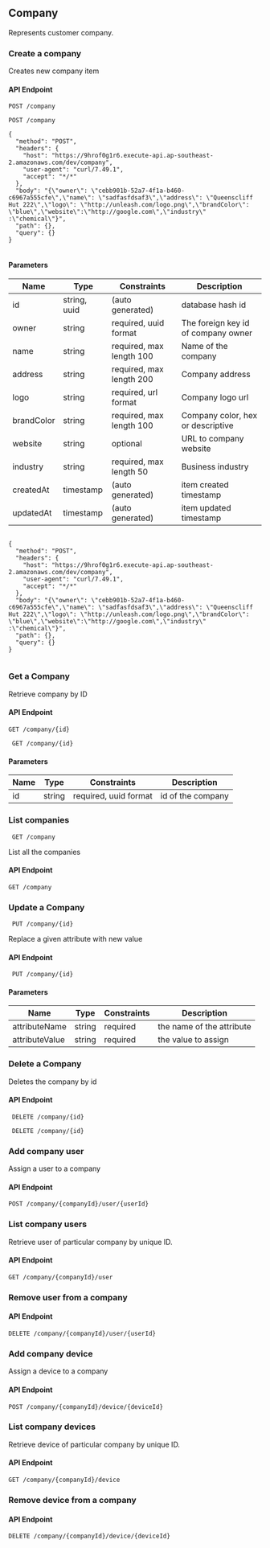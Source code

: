 
## Company

Represents customer company.

### Create a company

Creates new company item

#### API Endpoint

`POST /company`

``` 
POST /company 

{
  "method": "POST",
  "headers": {
    "host": "https://9hrof0g1r6.execute-api.ap-southeast-2.amazonaws.com/dev/company",
    "user-agent": "curl/7.49.1",
    "accept": "*/*"
  },
  "body": "{\"owner\": \"cebb901b-52a7-4f1a-b460-c6967a555cfe\",\"name\": \"sadfasfdsaf3\",\"address\": \"Queenscliff Hut 222\",\"logo\": \"http://unleash.com/logo.png\",\"brandColor\": \"blue\",\"website\":\"http://google.com\",\"industry\" :\"chemical\"}",
  "path": {},
  "query": {}
}


```



#### Parameters

Name | Type | Constraints | Description
--------|-------|--------- | ------
id | string, uuid | (auto generated) |  database hash id
owner | string | required, uuid format| The foreign key id of company owner
name | string | required, max length 100 | Name of the company
address | string | required, max length 200 | Company address
logo | string | required, url format| Company logo url 
brandColor | string | required, max length 100 | Company color, hex or descriptive
website | string | optional  | URL to company website
industry | string | required, max length 50| Business industry
createdAt | timestamp | (auto generated) | item created timestamp
updatedAt | timestamp | (auto generated) | item updated timestamp



``` 

{
  "method": "POST",
  "headers": {
    "host": "https://9hrof0g1r6.execute-api.ap-southeast-2.amazonaws.com/dev/company",
    "user-agent": "curl/7.49.1",
    "accept": "*/*"
  },
  "body": "{\"owner\": \"cebb901b-52a7-4f1a-b460-c6967a555cfe\",\"name\": \"sadfasfdsaf3\",\"address\": \"Queenscliff Hut 222\",\"logo\": \"http://unleash.com/logo.png\",\"brandColor\": \"blue\",\"website\":\"http://google.com\",\"industry\" :\"chemical\"}",
  "path": {},
  "query": {}
}


```

### Get a Company

Retrieve company by ID

#### API Endpoint

 `GET /company/{id}`

```
 GET /company/{id}
```


#### Parameters

Name | Type | Constraints | Description
--------|-------|--------- | ------
id | string | required, uuid format| id of the company



### List companies

```
 GET /company
```
List all the companies
#### API Endpoint

 `GET /company`

### Update a Company

 
```
 PUT /company/{id}
```
Replace a given attribute with new value


#### API Endpoint

 ` PUT /company/{id}`
 
#### Parameters
Name | Type | Constraints | Description
--------|-------|--------- | ------
attributeName | string | required| the name of the attribute
attributeValue | string | required| the value to assign


### Delete a Company

Deletes the company by id

#### API Endpoint

 ` DELETE /company/{id}`
 
```
 DELETE /company/{id}
```

### Add company user 

Assign a user to a company

#### API Endpoint

`POST /company/{companyId}/user/{userId}`


### List company users

Retrieve user of particular company by unique ID.

#### API Endpoint

 `GET /company/{companyId}/user`

### Remove user from a company
#### API Endpoint

` DELETE /company/{companyId}/user/{userId} `


### Add company device 

Assign a device to a company

#### API Endpoint

`POST /company/{companyId}/device/{deviceId}`


### List company devices

Retrieve device of particular company by unique ID.

#### API Endpoint

 `GET /company/{companyId}/device`

### Remove device from a company

#### API Endpoint

` DELETE /company/{companyId}/device/{deviceId} `
